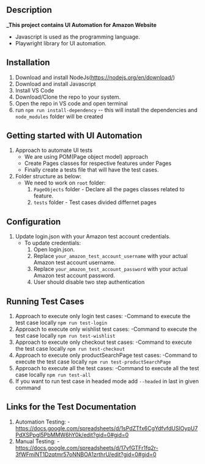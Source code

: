 ## Description

**_This project contains UI Automation for Amazon Website**

   - Javascript is used as the programming language.
   - Playwright library for UI automation.


## Installation

1. Download and install NodeJs(https://nodejs.org/en/download/)
2. Download and install Javascript
4. Install VS Code
5. Download/Clone the repo to your system.
6. Open the repo in VS code and open terminal
7. run `npm run install-dependency` -- this will install the dependencies and `node_modules` folder will be created


## Getting started with UI Automation

1. Approach to automate UI tests
    - We are using POM(Page object model) approach
    - Create Pages classes for respective features under Pages
    - Finally create a tests file that will have the test cases.
2. Folder structure as below:
    - We need to work on `root` folder:
        1. `PageObjects` folder - Declare all the pages classes related to feature.
        2. `tests` folder - Test cases divided differnet pages        


## Configuration
1. Update login.json with your Amazon test account credentials.
    - To update credentials:
        1.  Open login.json.
        2.  Replace `your_amazon_test_account_username` with your actual Amazon test account username.
        3.  Replace `your_amazon_test_account_password` with your actual Amazon test account password.
        4.  User should disable two step authentication

## Running Test Cases

1. Approach to execute only login test cases:
    -Command to execute the test case locally `npm run test-login`
2. Approach to execute only wishlist test cases:
    -Command to execute the test case locally `npm run test-wishlist`
3. Approach to execute only checkout test cases:
    -Command to execute the test case locally `npm run test-checkout`
4. Approach to execute only productSearchPage test cases:
    -Command to execute the test case locally `npm run test-productSearchPage`
5. Approach to execute all the test cases:
    -Command to execute all the test case locally `npm run test-all`
6. If you want to run test case in headed mode add `--headed` in last in given command


## Links for the Test Documentation

1. Automation Testing:
    -https://docs.google.com/spreadsheets/d/1sPdZTfx6CgYdfvfdUSIOypU7PdXSPpgI5PbMMW6hY0k/edit?gid=0#gid=0
2. Manual Testing:
    -https://docs.google.com/spreadsheets/d/17vfGTFr1fq2r-3fWFmiNT1Dzqtmr57oNNBOA1zrthrU/edit?gid=0#gid=0

